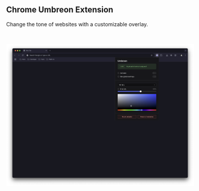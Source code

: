 ## Chrome Umbreon Extension

Change the tone of websites with a customizable overlay.

<br>

![](/metadata/screenshot-1.png)

